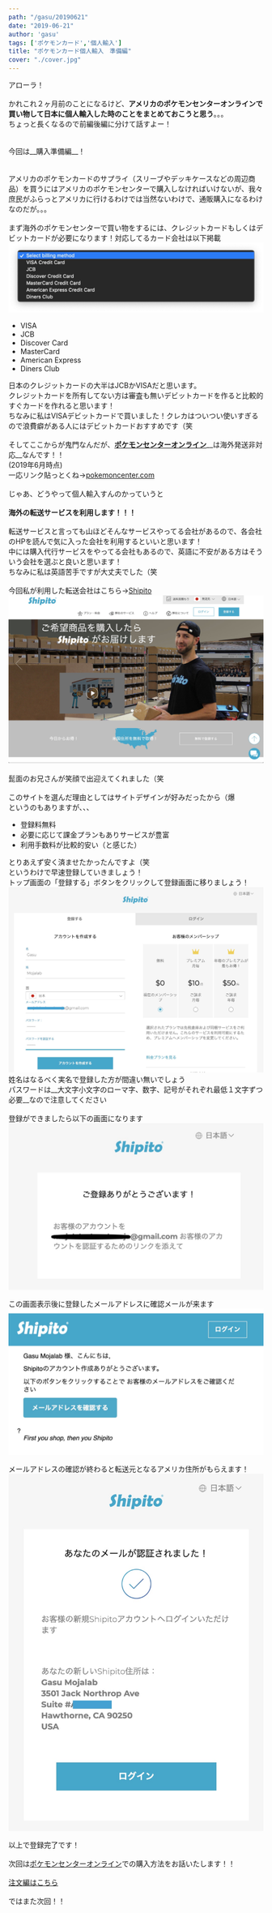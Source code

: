 ```yaml
---
path: "/gasu/20190621"
date: "2019-06-21"
author: 'gasu'
tags: ['ポケモンカード','個人輸入']
title: "ポケモンカード個人輸入　準備編"
cover: "./cover.jpg"
---
```

アローラ！<br>
<br>
かれこれ２ヶ月前のことになるけど、__アメリカのポケモンセンターオンラインで買い物して日本に個人輸入した時のことをまとめておこうと思う__。。。<br>
ちょっと長くなるので前編後編に分けて話すよー！<br>
<br>
<br>
今回は__購入準備編__！<br>
<br>
<br>
アメリカのポケモンカードのサプライ（スリーブやデッキケースなどの周辺商品）を買うにはアメリカのポケモンセンターで購入しなければいけないが、我々庶民がふらっとアメリカに行けるわけでは当然ないわけで、通販購入になるわけなのだが。。。<br>
<br>
まず海外のポケモンセンターで買い物をするには、クレジットカードもしくはデビットカードが必要になります！対応してるカード会社は以下掲載<br>
![支払い方法](./select_billing.jpg)
- VISA
- JCB
- Discover Card
- MasterCard
- American Express
- Diners Club

日本のクレジットカードの大半はJCBかVISAだと思います。<br>
クレジットカードを所有してない方は審査も無いデビットカードを作ると比較的すぐカードを作れると思います！<br>
ちなみに私はVISAデビットカードで買いました！クレカはついつい使いすぎるので浪費癖がある人にはデビットカードおすすめです（笑<br>
<br>
そしてここからが鬼門なんだが、[__ポケモンセンターオンライン__](https://pokemoncenter.com)__は海外発送非対応__なんです！！<br>
(2019年6月時点)<br>
一応リンク貼っとくね→[pokemoncenter.com](https://pokemoncenter.com)<br>
<br>
じゃあ、どうやって個人輸入すんのかっていうと<br>
<br>
__海外の転送サービスを利用します！！！__<br>
<br>
転送サービスと言っても山ほどそんなサービスやってる会社があるので、各会社のHPを読んで気に入った会社を利用するといいと思います！<br>
中には購入代行サービスをやってる会社もあるので、英語に不安がある方はそういう会社を選ぶと良いと思います！<br>
ちなみに私は英語苦手ですが大丈夫でした（笑<br>
<br>
今回私が利用した転送会社はこちら→[Shipito](https://www.shipito.com/ja)
[![Shipito](./shipito.jpg)](https://www.shipito.com/ja)<br>
<br>
髭面のお兄さんが笑顔で出迎えてくれました（笑<br>
<br>
このサイトを選んだ理由としてはサイトデザインが好みだったから（爆<br>
というのもありますが、、、<br>
- 登録料無料
- 必要に応じて課金プランもありサービスが豊富
- 利用手数料が比較的安い（と感じた）

とりあえず安く済ませたかったんですよ（笑<br>
というわけで早速登録していきましょう！<br>
トップ画面の「登録する」ボタンをクリックして登録画面に移りましょう！<br>
![Shipito登録画面](./shipito_sign_up2.jpg)
姓名はなるべく実名で登録した方が間違い無いでしょう<br>
パスワードは__大文字小文字のローマ字、数字、記号がそれぞれ最低１文字ずつ必要__なので注意してください<br>
<br>
登録ができましたら以下の画面になります<br>
![登録完了](./done_sign_up.jpg)

この画面表示後に登録したメールアドレスに確認メールが来ます<br>
![メール確認](./confirm_email.jpg)

メールアドレスの確認が終わると転送元となるアメリカ住所がもらえます！<br>
![登録完了](./shipito_complete.jpg)

以上で登録完了です！<br>
<br>
次回は[ポケモンセンターオンライン](https://pokemoncenter.com)での購入方法をお話いたします！！<br>
<br>
[注文編はこちら](https://www.mojalab.site/gasu/20190625)<br>
<br>
ではまた次回！！
